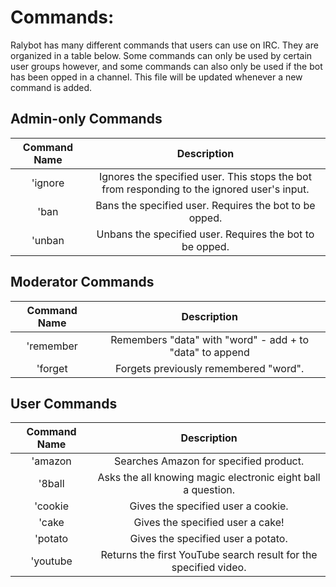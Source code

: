 Commands:
=========

Ralybot has many different commands that users can use on IRC. They are organized in a table below. Some commands can
only be used by certain user groups however, and some commands can also only be used if the bot has been opped in a channel. This file will be updated whenever a new command is added.

Admin-only Commands
-------
|Command Name| Description |
|:------:|:--------------------------------------:|
|'ignore | Ignores the specified user. This stops the bot from responding to the ignored user's input.|
|'ban | Bans the specified user. Requires the bot to be opped. |
|'unban | Unbans the specified user. Requires the bot to be opped. |

Moderator Commands
-------
|Command Name | Description |
|:------:|:--------------------------------------:|
|'remember | Remembers "data" with "word" - add + to "data" to append |
|'forget | Forgets previously remembered "word". |


User Commands
-------
|Command Name | Description |
|:------:|:--------------------------------------:|
|'amazon | Searches Amazon for specified product. |
|'8ball | Asks the all knowing magic electronic eight ball a question.  |
|'cookie | Gives the specified user a cookie. |
|'cake | Gives the specified user a cake! |
|'potato | Gives the specified user a potato. |
|'youtube | Returns the first YouTube search result for the specified video. |

